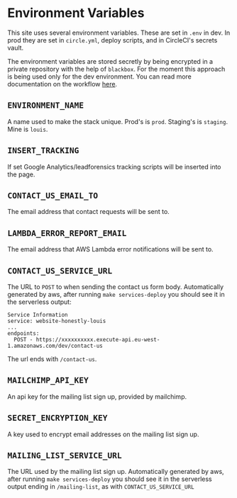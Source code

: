 Environment Variables
=====================

This site uses several environment variables. These are set in `.env` in dev.
In prod they are set in `circle.yml`, deploy scripts, and in CircleCI's
secrets vault.

The environment variables are stored secretly by being encrypted in a private repository
with the help of `blackbox`. For the moment this approach is being used only for the dev environment.
You can read more documentation on the workflow [here](https://github.com/redbadger/blackbox-secrets).


## `ENVIRONMENT_NAME`

A name used to make the stack unique. Prod's is `prod`. Staging's is
`staging`. Mine is `louis`.


## `INSERT_TRACKING`

If set Google Analytics/leadforensics tracking scripts will be inserted into the page.


## `CONTACT_US_EMAIL_TO`

The email address that contact requests will be sent to.


## `LAMBDA_ERROR_REPORT_EMAIL`

The email address that AWS Lambda error notifications will be sent to.

## `CONTACT_US_SERVICE_URL`

The URL to `POST` to when sending the contact us form body. Automatically generated by aws, after running `make services-deploy` you should see it in the serverless output:

```
Service Information
service: website-honestly-louis
...
endpoints:
  POST - https://xxxxxxxxxx.execute-api.eu-west-1.amazonaws.com/dev/contact-us
```
The url ends with `/contact-us`.

## `MAILCHIMP_API_KEY`

An api key for the mailing list sign up, provided by mailchimp.

## `SECRET_ENCRYPTION_KEY`

A key used to encrypt email addresses on the mailing list sign up.

## `MAILING_LIST_SERVICE_URL`

The URL used by the mailing list sign up. Automatically generated by aws, after running `make services-deploy` you should see it in the serverless output ending in `/mailing-list`, as with `CONTACT_US_SERVICE_URL`
